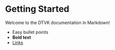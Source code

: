 # Getting Started

Welcome to the DTVK documentation in Markdown!

- Easy bullet points
- **Bold text**
- [Links](https://example.com)
